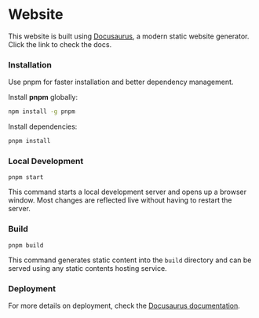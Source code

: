 # Website

This website is built using [Docusaurus](https://docusaurus.io/docs/next/), a modern static website generator.
Click the link to check the docs.

### Installation
Use pnpm for faster installation and better dependency management.

Install **pnpm** globally:
```bash
npm install -g pnpm

```

Install dependencies:

```bash
pnpm install
```

### Local Development

```
pnpm start
```

This command starts a local development server and opens up a browser window. Most changes are reflected live without having to restart the server.

### Build

```
pnpm build
```

This command generates static content into the `build` directory and can be served using any static contents hosting service.

### Deployment

For more details on deployment, check the [Docusaurus documentation](https://docusaurus.io/docs/next/deployment).
